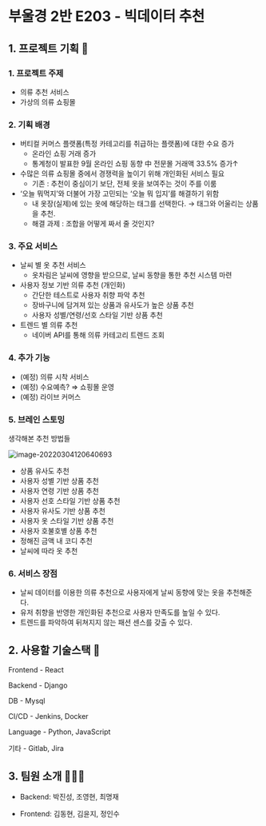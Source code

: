 # 부울경 2반 E203 - 빅데이터 추천

## 1. 프로젝트 기획 📃

### 1. 프로젝트 주제 

- 의류 추천 서비스
- 가상의 의류 쇼핑몰

### 2. 기획 배경

- 버티컬 커머스 플랫폼(특정 카테고리를 취급하는 플랫폼)에 대한 수요 증가
  - 온라인 쇼핑 거래 증가
  - 통계청이 발표한 9월 온라인 쇼핑 동향 中 전문몰 거래액 33.5% 증가↑
- 수많은 의류 쇼핑몰 중에서 경쟁력을 높이기 위해 개인화된 서비스 필요
  - 기존 : 추천이 중심이기 보단, 전체 옷을 보여주는 것이 주를 이룸
- ‘오늘 뭐먹지’와 더불어 가장 고민되는 ‘오늘 뭐 입지’를 해결하기 위함
  - 내 옷장(실제)에 있는 옷에 해당하는 태그를 선택한다. → 태그와 어울리는 상품을 추천.
  - 해결 과제 : 조합을 어떻게 짜서 줄 것인지?

### 3. 주요 서비스

- 날씨 별 옷 추천 서비스
  - 옷차림은 날씨에 영향을 받으므로, 날씨 동향을 통한 추천 시스템 마련
- 사용자 정보 기반 의류 추천 (개인화)
  - 간단한 테스트로 사용자 취향 파악 추천
  - 장바구니에 담겨져 있는 상품과 유사도가 높은 상품 추천
  - 사용자 성별/연령/선호 스타일 기반 상품 추천
- 트렌드 별 의류 추천
  - 네이버 API를 통해 의류 카테고리 트렌드 조회

### 4. 추가 기능

- (예정) 의류 시착 서비스
- (예정) 수요예측? ⇒ 쇼핑몰 운영
- (예정) 라이브 커머스

### 5. 브레인 스토밍

생각해본 추천 방법들

![image-20220304120640693](C:\Users\SSAFY\Desktop\second_semestry\Bigdata_Project\BigdataPJT\S06P21E203\README.assets\image-20220304120640693.png)

- 상품 유사도 추천
- 사용자 성별 기반 상품 추천
- 사용자 연령 기반 상품 추천
- 사용자 선호 스타일 기반 상품 추천
- 사용자 유사도 기반 상품 추천
- 사용자 옷 스타일 기반 상품 추천
- 사용자 호불호별 상품 추천
- 정해진 금액 내 코디 추천
- 날씨에 따라 옷 추천

### 6. 서비스 장점

- 날씨 데이터를 이용한 의류 추천으로 사용자에게 날씨 동향에 맞는 옷을 추천해준다.
- 유저 취향을 반영한 개인화된 추천으로 사용자 만족도를 높일 수 있다.
- 트렌드를 파악하여 뒤쳐지지 않는 패션 센스를 갖출 수 있다.



## 2. 사용할 기술스택 📖

Frontend - React

Backend - Django

DB - Mysql

CI/CD - Jenkins, Docker

Language - Python, JavaScript

기타 - Gitlab, Jira



## 3. 팀원 소개 🧑‍🤝‍🧑

- Backend: 박진성, 조영현, 최명재

- Frontend: 김동현, 김윤지, 정인수  